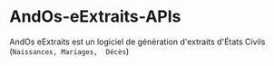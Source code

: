 # AndOs-eExtraits-APIs
AndOs eExtraits est un logiciel de génération d'extraits d'États Civils (`Naissances, Mariages, 
Décès`)
